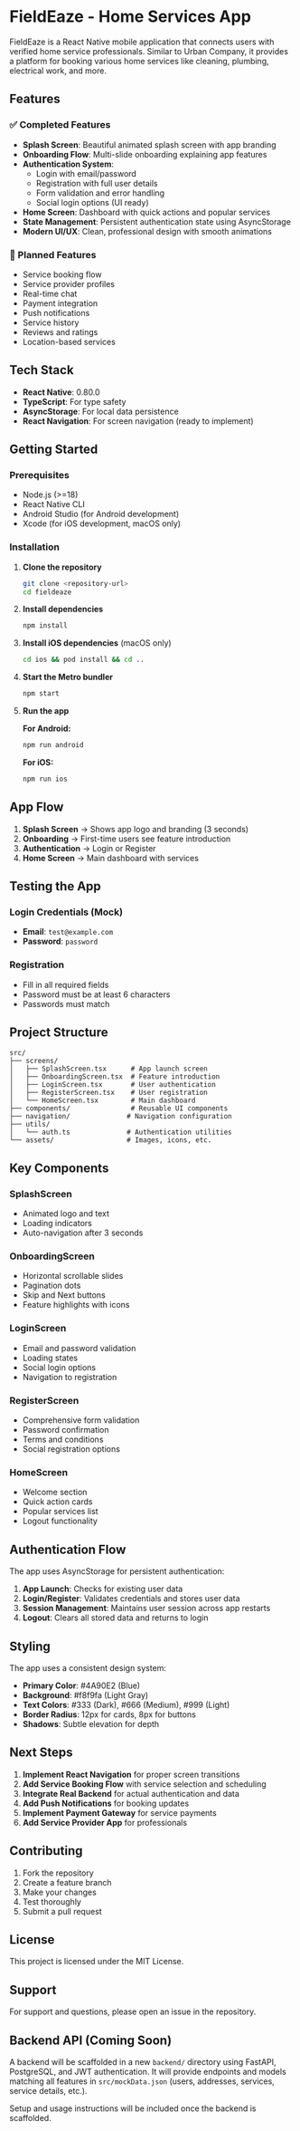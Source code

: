 # FieldEaze - Home Services App

FieldEaze is a React Native mobile application that connects users with verified home service professionals. Similar to Urban Company, it provides a platform for booking various home services like cleaning, plumbing, electrical work, and more.

## Features

### ✅ Completed Features
- **Splash Screen**: Beautiful animated splash screen with app branding
- **Onboarding Flow**: Multi-slide onboarding explaining app features
- **Authentication System**: 
  - Login with email/password
  - Registration with full user details
  - Form validation and error handling
  - Social login options (UI ready)
- **Home Screen**: Dashboard with quick actions and popular services
- **State Management**: Persistent authentication state using AsyncStorage
- **Modern UI/UX**: Clean, professional design with smooth animations

### 🚧 Planned Features
- Service booking flow
- Service provider profiles
- Real-time chat
- Payment integration
- Push notifications
- Service history
- Reviews and ratings
- Location-based services

## Tech Stack

- **React Native**: 0.80.0
- **TypeScript**: For type safety
- **AsyncStorage**: For local data persistence
- **React Navigation**: For screen navigation (ready to implement)

## Getting Started

### Prerequisites

- Node.js (>=18)
- React Native CLI
- Android Studio (for Android development)
- Xcode (for iOS development, macOS only)

### Installation

1. **Clone the repository**
   ```bash
   git clone <repository-url>
   cd fieldeaze
   ```

2. **Install dependencies**
   ```bash
   npm install
   ```

3. **Install iOS dependencies** (macOS only)
   ```bash
   cd ios && pod install && cd ..
   ```

4. **Start the Metro bundler**
   ```bash
   npm start
   ```

5. **Run the app**

   **For Android:**
   ```bash
   npm run android
   ```

   **For iOS:**
   ```bash
   npm run ios
   ```

## App Flow

1. **Splash Screen** → Shows app logo and branding (3 seconds)
2. **Onboarding** → First-time users see feature introduction
3. **Authentication** → Login or Register
4. **Home Screen** → Main dashboard with services

## Testing the App

### Login Credentials (Mock)
- **Email**: `test@example.com`
- **Password**: `password`

### Registration
- Fill in all required fields
- Password must be at least 6 characters
- Passwords must match

## Project Structure

```
src/
├── screens/
│   ├── SplashScreen.tsx      # App launch screen
│   ├── OnboardingScreen.tsx  # Feature introduction
│   ├── LoginScreen.tsx       # User authentication
│   ├── RegisterScreen.tsx    # User registration
│   └── HomeScreen.tsx        # Main dashboard
├── components/               # Reusable UI components
├── navigation/              # Navigation configuration
├── utils/
│   └── auth.ts              # Authentication utilities
└── assets/                  # Images, icons, etc.
```

## Key Components

### SplashScreen
- Animated logo and text
- Loading indicators
- Auto-navigation after 3 seconds

### OnboardingScreen
- Horizontal scrollable slides
- Pagination dots
- Skip and Next buttons
- Feature highlights with icons

### LoginScreen
- Email and password validation
- Loading states
- Social login options
- Navigation to registration

### RegisterScreen
- Comprehensive form validation
- Password confirmation
- Terms and conditions
- Social registration options

### HomeScreen
- Welcome section
- Quick action cards
- Popular services list
- Logout functionality

## Authentication Flow

The app uses AsyncStorage for persistent authentication:

1. **App Launch**: Checks for existing user data
2. **Login/Register**: Validates credentials and stores user data
3. **Session Management**: Maintains user session across app restarts
4. **Logout**: Clears all stored data and returns to login

## Styling

The app uses a consistent design system:
- **Primary Color**: #4A90E2 (Blue)
- **Background**: #f8f9fa (Light Gray)
- **Text Colors**: #333 (Dark), #666 (Medium), #999 (Light)
- **Border Radius**: 12px for cards, 8px for buttons
- **Shadows**: Subtle elevation for depth

## Next Steps

1. **Implement React Navigation** for proper screen transitions
2. **Add Service Booking Flow** with service selection and scheduling
3. **Integrate Real Backend** for actual authentication and data
4. **Add Push Notifications** for booking updates
5. **Implement Payment Gateway** for service payments
6. **Add Service Provider App** for professionals

## Contributing

1. Fork the repository
2. Create a feature branch
3. Make your changes
4. Test thoroughly
5. Submit a pull request

## License

This project is licensed under the MIT License.

## Support

For support and questions, please open an issue in the repository.

## Backend API (Coming Soon)

A backend will be scaffolded in a new `backend/` directory using FastAPI, PostgreSQL, and JWT authentication. It will provide endpoints and models matching all features in `src/mockData.json` (users, addresses, services, service details, etc.).

Setup and usage instructions will be included once the backend is scaffolded.

